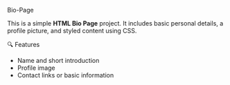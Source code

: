 Bio-Page

This is a simple **HTML Bio Page** project. It includes basic personal details, a profile picture, and styled content using CSS.

🔍 Features

- Name and short introduction
- Profile image
- Contact links or basic information

